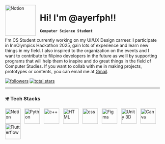 <img align="left" alt="Notion" width="100px" style="padding-right:10px;" src="https://github.com/user-attachments/assets/b874e484-949f-49d3-bafd-3c6f7bf6cbd9"/> <h1>Hi! I'm @ayerfph!!</h1>

**`Computer Science Student`**

I'm CS Student currently working on my UI/UX Design carreer. I participate in InnOlympics Hackathon 2025, gain lots of experience and learn new things in my field. I also inspired to the organization on the events and I want to contribute to filipino developers in the future as welll by supporting programs that will help them to inspire and do great things in the field of Computer Studies. If you want to collab with me in making projects, prototypes or contents, you can email me at <a href="jettayam01122@gmail.com">Gmail</a>.

   <p align="left">
      <a href="https://github.com/ayerfph?tab=followers">
         <img alt="followers" title="Follow me on Github" src="https://custom-icon-badges.demolab.com/github/followers/ayerfph?color=236ad3&labelColor=1155ba&style=for-the-badge&logo=person-add&label=Follow&logoColor=white"/></a>
      <a href="https://github.com/ayerfph?tab=repositories&sort=stargazers">
         <img alt="total stars" title="Total stars on GitHub" src="https://custom-icon-badges.demolab.com/github/stars/ayerfph?color=55960c&style=for-the-badge&labelColor=488207&logo=star"/></a>
   </p>

   ---
   ### ❇️ Tech Stacks

  <img align="left" alt="Notion" width="50px" style="padding-right:10px;" src="https://github.com/user-attachments/assets/c077d93d-cceb-48aa-9453-7442d5ee97c6"/>
  <img align="left" alt="Python" width="50px" style="padding-right:10px;" src="https://github.com/user-attachments/assets/fa9a878c-bae3-4c71-877c-07a9e68fd2a3"/>
  <img align="left" alt="c++" width="50px" style="padding-right:10px;" src="https://github.com/user-attachments/assets/f68551e0-9f4e-4aa9-8644-0b159e9abce0"/>
  <img align="left" alt="HTML" width="50px" style="padding-right:10px;" src="https://github.com/user-attachments/assets/6340b4e7-4037-4a3b-bc92-0499e75da3a9"/>
  
  <img align="left" alt="css" width="50px" style="padding-right:10px;" src="https://github.com/user-attachments/assets/cfdcf7d1-0f28-4ad0-b29f-ba04f17b1537"/>
  <img align="left" alt="Figma" width="50px" style="padding-right:10px;" src="https://github.com/user-attachments/assets/c7cfa0a1-aaba-444e-9e8d-3d796c41dda7"/>
  <img align="left" alt="Unity 3D" width="50px" style="padding-right:10px;" src="https://github.com/user-attachments/assets/67611c9a-5630-4e14-bb73-e4db6e7c9833"/>
  <img align="left" alt="Canva" width="50px" style="padding-right:10px;" src="https://github.com/user-attachments/assets/550b456f-0029-4178-8875-db0c4e7f6f85"/>
  <img align="left" alt="Flutterflow" width="50px" style="padding-right:10px;" src="https://github.com/user-attachments/assets/a1d815a4-5c28-4fb9-8a8a-de75f79343e0"/>

